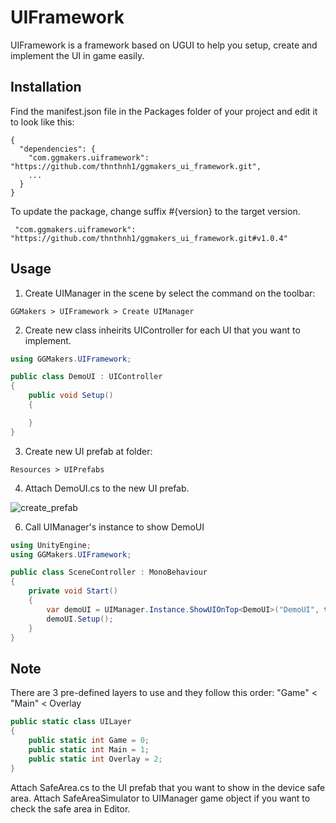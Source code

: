 # UIFramework

UIFramework is a framework based on UGUI to help you setup, create and implement the UI in game easily.

## Installation

Find the manifest.json file in the Packages folder of your project and edit it to look like this:

```
{
  "dependencies": {
    "com.ggmakers.uiframework": "https://github.com/thnthnh1/ggmakers_ui_framework.git",
    ...
  }
}
```

To update the package, change suffix #{version} to the target version.

```
 "com.ggmakers.uiframework": "https://github.com/thnthnh1/ggmakers_ui_framework.git#v1.0.4"
```


## Usage

1. Create UIManager in the scene by select the command on the toolbar:
```
GGMakers > UIFramework > Create UIManager
```

2. Create new class inheirits UIController for each UI that you want to implement.

```C#
using GGMakers.UIFramework;

public class DemoUI : UIController
{
    public void Setup()
    {

    }
}
```

3. Create new UI prefab at folder:
```
Resources > UIPrefabs
```

4. Attach DemoUI.cs to the new UI prefab.

![create_prefab](https://github.com/user-attachments/assets/cd1d34ec-d6cd-4477-9393-89f573bb7190)

6. Call UIManager's instance to show DemoUI

```C#
using UnityEngine;
using GGMakers.UIFramework;

public class SceneController : MonoBehaviour
{
    private void Start()
    {
        var demoUI = UIManager.Instance.ShowUIOnTop<DemoUI>("DemoUI", true, UILayer.Main);
        demoUI.Setup();
    }
}

```

## Note

There are 3 pre-defined layers to use and they follow this order:
"Game" < "Main" < Overlay

```C#
public static class UILayer
{
    public static int Game = 0;
    public static int Main = 1;
    public static int Overlay = 2;
}
```

Attach SafeArea.cs to the UI prefab that you want to show in the device safe area.
Attach SafeAreaSimulator to UIManager game object if you want to check the safe area in Editor.
